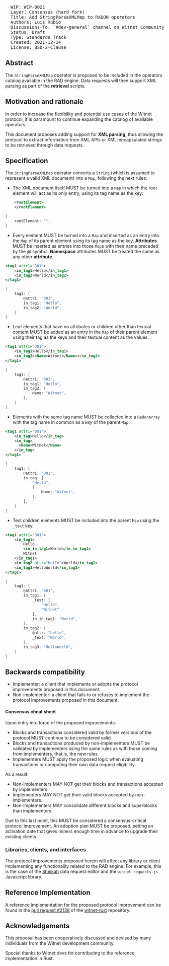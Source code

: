 <pre>
  WIP: WIP-0021
  Layer: Consensus (hard fork)
  Title: Add StringParseXMLMap to RADON operators
  Authors: Luis Rubio <luisr@witnet.foundation>
  Discussions-To: `#dev-general` channel on Witnet Community's Discord server
  Status: Draft
  Type: Standards Track
  Created: 2021-12-14
  License: BSD-2-Clause
</pre>


## Abstract

The `StringParseXMLMap` operator is proposed to be included in the operators catalog available in the RAD engine. Data requests
will then support XML parsing as part of the **retrieval** scripts.


## Motivation and rationale

In order to increase the flexibility and potential use cases of the Witnet protocol, it is paramount to continue 
expanding the catalog of available operators.

This document proposes adding support for **XML parsing**, thus allowing the protocol to extract information from XML APIs
or XML-encapsulated strings to be retrieved through data requests.

## Specification

The `StringParseXMLMap` operator converts a `String` (which is assumed to represent a valid XML document) into a `Map`, 
following the next rules:
- The XML document itself MUST be turned into a `Map` in which the root element will act as its only entry, using its 
tag name as the key:
```xml
    <rootElement>
    </rootElement>
```
```rust
{
    rootElement: "",
}
```
- Every element MUST be turned into a `Map` and inserted as an entry into the `Map` of its parent element using its 
tag name as the key. **Attributes** MUST be inserted as entries into those `Map`s with their name preceded by the *@* 
symbol. **Namespace** attributes MUST be treated the same as any other **attribute**.
  
```xml
<tag1 attr1="001">
    <in_tag1>Hello</in_tag1>
    <in_tag2>World</in_tag2>
</tag1>
```
```rust
{
    tag1: {
        @attr1: "001",
        in_tag1: "Hello",
        in_tag2: "World",
    }
}
```

- Leaf elements that have no attributes or children other than textual content MUST be added as an entry in the `Map` of
  their parent element using their tag as the keys and their textual content as the values.

```xml
<tag1 attr1="001">
    <in_tag1>Hello</in_tag1>
    <in_tag2><Name>Witnet</Name></in_tag2>
</tag1>
```
```rust
{
    tag1: {
        @attr1: "001",
        in_tag1: "Hello",
        in_tag2: {
            Name: "Witnet",
        },
    }
}
```

- Elements with the same tag name MUST be collected into a `RadonArray` with the tag name in common as a *key* of the parent `Map`.
```xml
<tag1 attr1="001">
    <in_tag>Hello</in_tag>
    <in_tag>
      <Name>Witnet</Name>
    </in_tag>
</tag1>
```
```rust
{
    tag1: {
        @attr1: "001",
        in_tag: [
            "Hello",
            {
                Name: "Witnet",
            },
        ],
    }
}
```

- Text children elements MUST be included into the parent `Map` using the `_text` key.

```xml
<tag1 attr1="001">
    <in_tag1>
        Hello
        <in_in_tag1>World</in_in_tag1>
        Witnet
    </in_tag1>
    <in_tag2 attr="hello">World</in_tag2>
    <in_tag3>HelloWorld</in_tag3>
</tag1>
```
```rust
{
    tag1: {
        @attr1: "001",
        in_tag1: {
            _text: [
                "Hello",
                "Witnet"
            ],
            in_in_tag1: "World",
        },
        in_tag2: {
            @attr: "hello",
            _text: "World",
        },
        in_tag3: "HelloWorld",
    }
}
```  


## Backwards compatibility

- Implementer: a client that implements or adopts the protocol improvements proposed in this document.
- Non-implementer: a client that fails to or refuses to implement the protocol improvements proposed in this document.


#### Consensus cheat sheet

Upon entry into force of the proposed improvements:

- Blocks and transactions considered valid by former versions of the protocol MUST continue to be considered valid.
- Blocks and transactions produced by non-implementers MUST be validated by implementers using the same rules as with those coming from implementers, that is, the new rules.
- Implementers MUST apply the proposed logic when evaluating transactions or computing their own data request eligibility.

As a result:

- Non-implementers MAY NOT get their blocks and transactions accepted by implementers.
- Implementers MAY NOT get their valid blocks accepted by non-implementers.
- Non-implementers MAY consolidate different blocks and superblocks than implementers.

Due to this last point, this MUST be considered a consensus-critical protocol improvement. An adoption plan MUST be proposed, setting an activation date that gives miners enough time in advance to upgrade their existing clients.


### Libraries, clients, and interfaces

The protocol improvements proposed herein will affect any library or client implementing any functionality related to the RAD engine. For example, this is the case of the [Sheikah][sheikah] data request editor and the `witnet-requests-js` Javascript library.

## Reference Implementation

A reference implementation for the proposed protocol improvement can be found in the [pull request #2138](https://github.com/witnet/witnet-rust/pull/2138) of the [witnet-rust] repository.


## Acknowledgements

This proposal has been cooperatively discussed and devised by many individuals from the Witnet development community.

Special thanks to Witnet devs for contributing to the reference implementation in Rust.


[lrubiorod]: https://github.com/lrubiorod
[sheikah]: https://github.com/witnet/sheikah
[tmpolaczyk]: https://github.com/tmpolaczyk
[witnet-requests-js]: https://github.com/witnet/witnet-requests-js
[witnet-rust]: https://github.com/witnet/witnet-rust/
